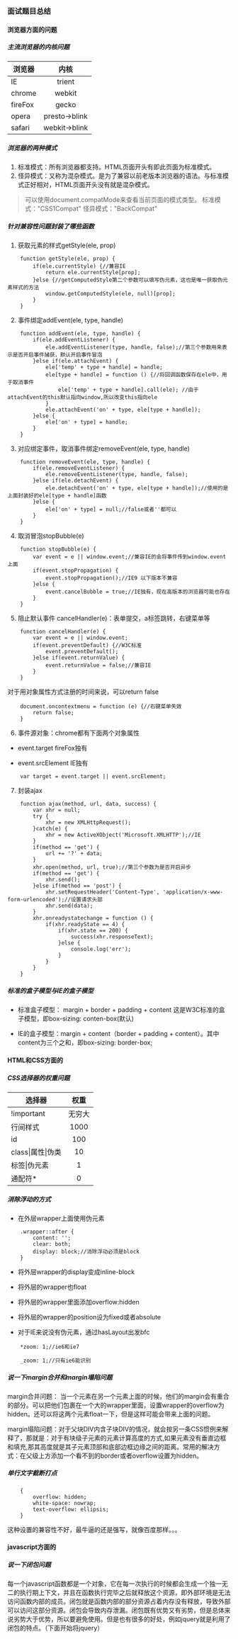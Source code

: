 ### 面试题目总结

#### 浏览器方面的问题

##### 主流浏览器的内核问题

| 浏览器         | 内核           |
| ------------- |:-------------: |
| IE            | trient         |
| chrome        | webkit         |
| fireFox       | gecko          |
| opera         | presto->blink  |
| safari        | webkit->blink  |

##### 浏览器的两种模式

1. 标准模式：所有浏览器都支持。HTML页面开头有<DOCTYPE html>即此页面为标准模式。
2. 怪异模式：又称为混杂模式。是为了兼容以前老版本浏览器的语法。与标准模式正好相对，HTML页面开头没有<DOCTYPE html>就是混杂模式。
> 可以使用document.compatMode来查看当前页面的模式类型。
标准模式："CSS1Compat"
怪异模式："BackCompat"

##### 针对兼容性问题封装了哪些函数

1. 获取元素的样式getStyle(ele, prop)

```
    function getStyle(ele, prop) {
        if(ele.currentStyle) {//兼容IE
            return ele.currentStyle[prop];
        }else {//getComputedStyle第二个参数可以填写伪元素，这也是唯一获取伪元素样式的方法
            window.getComputedStyle(ele, null)[prop];
        }
    }
```

2. 事件绑定addEvent(ele, type, handle)

```
    function addEvent(ele, type, handle) {
        if(ele.addEventListener) {
            ele.addEventListener(type, handle, false);//第三个参数用来表示是否开启事件捕获，默认开启事件冒泡
        }else if(ele.attachEvent) {
            ele['temp' + type + handle] = handle;
            ele[type + handle] = function () {//将回调函数保存在ele中，用于取消事件
                ele['temp' + type + handle].call(ele); //由于attachEvent的this默认指向window,所以改变this指向ele
            }
            ele.attachEvent('on' + type, ele[type + handle]);
        }else {
            ele['on' + type] = handle;
        }
    }
```

3. 对应绑定事件，取消事件绑定removeEvent(ele, type, handle)

```
    function removeEvent(ele, type, handle) {
        if(ele.removeEventListener) {
            ele.removeEventListener(type, handle, false);
        }else if(ele.detachEvent) {
            ele.detachEvent('on' + type, ele[type + handle]);//使用的是上面封装好的ele[type + handle]函数
        }else {
            ele['on' + type] = null;//false或者''都可以
        }
    }
```
4. 取消冒泡stopBubble(e)

```
    function stopBubble(e) {
        var event = e || window.event;//兼容IE的会将事件传到window.event上面
        if(event.stopPropagation) {
            event.stopPropagation();//IE9 以下版本不兼容
        }else {
            event.cancelBubble = true;//IE独有，现在高版本的浏览器可能也存在
        }
    }
```

5. 阻止默认事件 cancelHandler(e)：表单提交，a标签跳转，右键菜单等

```
    function cancelHandler(e) {
        var event = e || window.event;
        if(event.preventDefault) {//W3C标准
            event.preventDefault();
        }else if(event.returnValue) {
            event.returnValue = false;//兼容IE
        }
    }
```
对于用对象属性方式注册的时间来说，可以return false

```
    document.oncontextmenu = function (e) {//右键菜单失效
        return false;
    }
```


6. 事件源对象：chrome都有下面两个对象属性

* event.target        fireFox独有

* event.srcElement     IE独有

```
    var target = event.target || event.srcElement;
```

7. 封装ajax

```
    function ajax(method, url, data, success) {
        var xhr = null;
        try {
            xhr = new XMLHttpRequest();
        }catch(e) {
            xhr = new ActiveXObject('Microsoft.XMLHTTP');//IE
        }
        if(method == 'get') {
            url += '?' + data;
        }
        xhr.open(method, url, true);//第三个参数为是否开启异步
        if(method == 'get') {
            xhr.send();
        }else if(method == 'post') {
            xhr.setRequestHeader('Content-Type', 'application/x-www-form-urlencoded');//设置请求头部
            xhr.send(data);
        }
        xhr.onreadystatechange = function () {
            if(xhr.readyState == 4) {
                if(xhr.state == 200) {
                    success(xhr.responseText);
                }else {
                    console.log('err');
                }
            }
        }
    }
```

##### 标准的盒子模型与IE的盒子模型

* 标准盒子模型： margin + border + padding + content
这是W3C标准的盒子模型，即box-sizing: conten-box(默认)

* IE的盒子模型：margin + content（border + padding + content）。其中content为三个之和，即box-sizing: border-box;

#### HTML和CSS方面的

##### CSS选择器的权重问题

| 选择器            | 权重           |
| -------------    |:-------------: |
| !important       | 无穷大          |
| 行间样式          | 1000           |
| id               | 100            |
| class\|属性\|伪类 | 10             |
| 标签\|伪元素      | 1              |
| 通配符*           | 0              |

##### 消除浮动的方式

* 在外层wrapper上面使用伪元素

```
    .wrapper::after {
        content: '';
        clear: both;
        display: block;//消除浮动必须是block
    }
```

* 将外层wrapper的display变成inline-block

* 将外层的wrapper也float

* 将外层的wrapper里面添加overflow:hidden

* 将外层的wrapper的position设为fixed或者absolute

* 对于IE来说没有伪元素，通过hasLayout出发bfc
``` 
    *zoom: 1;//ie6和ie7
```

```
    _zoom: 1;//只有ie6能识别
```

##### 说一下margin合并和margin塌陷问题

margin合并问题： 当一个元素在另一个元素上面的时候，他们的margin会有重合的部分。可以把他们包裹在一个大的wrapper里面，设置wrapper的overflow为hidden。还可以将这两个元素float一下，但是这样可能会带来上面的问题。

margin塌陷问题：对于父块DIV内含子块DIV的情况，就会按另一条CSS惯例来解释了，那就是：对于有块级子元素的元素计算高度的方式,如果元素没有垂直边框和填充,那其高度就是其子元素顶部和底部边框边缘之间的距离。常用的解决方式：在父级上方添加一个看不到的border或者overflow设置为hidden。

##### 单行文字截断打点

```
    {
        overflow: hidden;
        white-space: nowrap;
        text-overflow: ellipsis;
    }
```
这种设置的兼容性不好，最牛逼的还是强写，就像百度那样。。。

#### javascript方面的

##### 说一下闭包问题

每一个javascript函数都是一个对象，它在每一次执行的时候都会生成一个独一无二的执行期上下文，并且在函数执行完毕之后就释放这个资源，即外部环境是无法访问函数内部的成员。闭包就是函数内部的部分资源占着内存没有释放，导致外部可以访问这部分资源。闭包会导致内存泄漏。闭包既有优势又有劣势，但是总体来说劣势大于优势，所以要避免使用。但是也有很多的好处，例如jquery就是利用了闭包的特点。（下面开始将jquery）



























